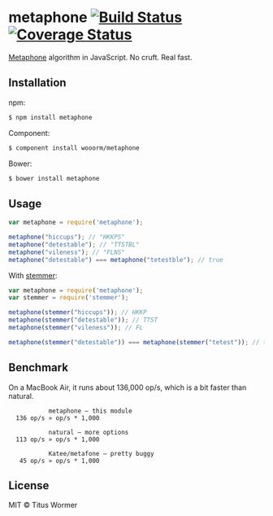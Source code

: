 # metaphone [![Build Status](https://img.shields.io/travis/wooorm/metaphone.svg?style=flat)](https://travis-ci.org/wooorm/metaphone) [![Coverage Status](https://img.shields.io/coveralls/wooorm/metaphone.svg?style=flat)](https://coveralls.io/r/wooorm/metaphone?branch=master)

[Metaphone](http://en.wikipedia.org/wiki/metaphone) algorithm in JavaScript. No cruft. Real fast.

## Installation

npm:
```sh
$ npm install metaphone
```

Component:
```sh
$ component install wooorm/metaphone
```

Bower:
```sh
$ bower install metaphone
```

## Usage

```js
var metaphone = require('metaphone');

metaphone("hiccups"); // "HKKPS"
metaphone("detestable"); // "TTSTBL"
metaphone("vileness"); // "FLNS"
metaphone("detestable") === metaphone("tetestble"); // true
```

With [stemmer](https://github.com/wooorm/stemmer):
```js
var metaphone = require('metaphone');
var stemmer = require('stemmer');

metaphone(stemmer("hiccups")); // HKKP
metaphone(stemmer("detestable")); // TTST
metaphone(stemmer("vileness")); // FL

metaphone(stemmer("detestable")) === metaphone(stemmer("tetest")); // true
```

## Benchmark

On a MacBook Air, it runs about 136,000 op/s, which is a bit faster than natural.

```
           metaphone — this module
  136 op/s » op/s * 1,000

           natural — more options
  113 op/s » op/s * 1,000

           Katee/metafone — pretty buggy
   45 op/s » op/s * 1,000
```

## License

MIT © Titus Wormer
